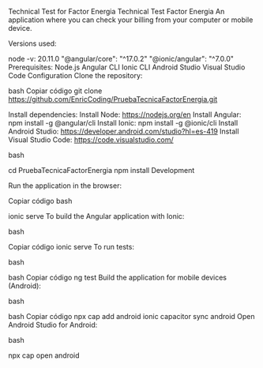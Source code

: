 Technical Test for Factor Energia
Technical Test Factor Energia
An application where you can check your billing from your computer or mobile device.

Versions used:

node -v: 20.11.0
"@angular/core": "^17.0.2"
"@ionic/angular": "^7.0.0"
Prerequisites:
Node.js
Angular CLI
Ionic CLI
Android Studio
Visual Studio Code
Configuration
Clone the repository:

bash
Copiar código
git clone https://github.com/EnricCoding/PruebaTecnicaFactorEnergia.git

Install dependencies:
Install Node: https://nodejs.org/en
Install Angular: npm install -g @angular/cli
Install Ionic: npm install -g @ionic/cli
Install Android Studio: https://developer.android.com/studio?hl=es-419
Install Visual Studio Code: https://code.visualstudio.com/

 bash

 cd PruebaTecnicaFactorEnergia
 npm install
Development

Run the application in the browser:

Copiar código
bash

ionic serve
To build the Angular application with Ionic:

bash

Copiar código
ionic serve
To run tests:

bash

bash
Copiar código
ng test
Build the application for mobile devices (Android):

bash

bash
Copiar código
npx cap add android
ionic capacitor sync android
Open Android Studio for Android:

bash

npx cap open android
